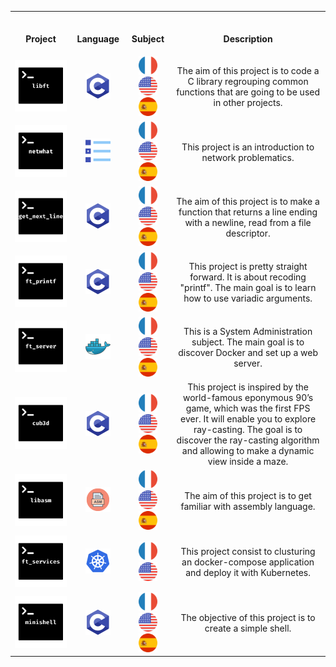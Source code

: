 <table>
<tr>
  
<th align="center">
<img width="420.5">
<p>Project</p>
</th>

<th align="center">
<img width="120.5">
<p>Language</p>
</th>
 
<th align="center">
<img width="120.5">
<p>Subject</p>
</th>
  
<th align="center">
<img width="220.5">
<p>Description</p>
</th>
 
</tr>
  
<tr>
<td align="center"><a href="https://github.com/romanbtt/42-Libft"> <img src="Images/projects/libft.png"><a/> </td>
<td align="center"><a href=#><img width=40px src="Images/languages/c.png"><a/></td>
<td align="center"><a href="https://cdn.intra.42.fr/pdf/pdf/17405/fr.subject.pdf"> <img width=30px src="Images/flags/fr.png"><a/> <a href="https://cdn.intra.42.fr/pdf/pdf/17404/en.subject.pdf"><img width=30px src="Images/flags/us.png"><a/><a href="https://cdn.intra.42.fr/pdf/pdf/17406/es.subject.pdf"><img width=30px src="Images/flags/es.png"><a/></td>
<td align="center">The aim of this project is to code a C library regrouping common functions that are going to be used in other projects.</td>
</tr>

<tr>
<td align="center"><a href=#><img src="Images/projects/netwhat.png"><a/></td>
<td align="center"><a href=#><img width=40px src="Images/languages/mcq.png"><a/></td>
<td align="center"><a href="https://cdn.intra.42.fr/pdf/pdf/19223/fr.subject.pdf"><img width=30px src="Images/flags/fr.png"><a/> <a href="https://cdn.intra.42.fr/pdf/pdf/19222/en.subject.pdf"><img width=30px src="Images/flags/us.png"><a/><a href="https://cdn.intra.42.fr/pdf/pdf/19224/es.subject.pdf"><img width=30px src="Images/flags/es.png"><a/></td>
<td align="center">This project is an introduction to network problematics.</td>
</tr>
  
<tr>
<td align="center"><a href=https://github.com/romanbtt/42-Get_Next_Line><img src="Images/projects/get_next_line.png"><a/></td>
<td align="center"><a href=#><img width=40px src="Images/languages/c.png"><a/></td>
<td align="center"><a href="https://cdn.intra.42.fr/pdf/pdf/18779/fr.subject.pdf"><img width=30px src="Images/flags/fr.png"><a/> <a href="https://raw.githubusercontent.com/romanbtt/42_cursus/main/PDFs/get_next_line/get_next_line-en.pdf"><img width=30px src="Images/flags/us.png"><a/><a href="https://cdn.intra.42.fr/pdf/pdf/18780/es.subject.pdf"><img width=30px src="Images/flags/es.png"><a/></td>
<td align="center">The aim of this project is to make a function that returns a line ending with a newline, read from a file descriptor.</td>
</tr>
 
<tr>
<td align="center"><a href=https://github.com/romanbtt/42-Ft_Printf><img src="Images/projects/ft_printf.png"><a/></td>
<td align="center"><a href=#><img width=40px src="Images/languages/c.png"><a/></td>
<td align="center"><a href="https://cdn.intra.42.fr/pdf/pdf/18801/fr.subject.pdf"><img width=30px src="Images/flags/fr.png"><a/> <a href="https://cdn.intra.42.fr/pdf/pdf/18800/en.subject.pdf"><img width=30px src="Images/flags/us.png"><a/><a href="https://cdn.intra.42.fr/pdf/pdf/18802/es.subject.pdf"><img width=30px src="Images/flags/es.png"><a/></td>
<td align="center">This project is pretty straight forward. It is about recoding "printf". The main goal is to learn how to use variadic arguments.</td>
</tr>
  
  <tr>
<td align="center"><a href=https://github.com/romanbtt/42-Ft_Server><img src="Images/projects/ft_server.png"><a/></td>
<td align="center"><a href=#><img width=40px src="Images/languages/docker.png"><a/></td>
<td align="center"><a href="https://cdn.intra.42.fr/pdf/pdf/18814/fr.subject.pdf"><img width=30px src="Images/flags/fr.png"><a/> <a href="https://cdn.intra.42.fr/pdf/pdf/18813/en.subject.pdf"><img width=30px src="Images/flags/us.png"><a/><a href="https://cdn.intra.42.fr/pdf/pdf/18815/es.subject.pdf"><img width=30px src="Images/flags/es.png"><a/></td>
<td align="center">This is a System Administration subject. The main goal is to discover Docker and set up a web server.</td>
</tr>
  
  <tr>
<td align="center"><a href=https://github.com/romanbtt/42-Cub3d><img src="Images/projects/cub3d.png"><a/></td>
<td align="center"><a href=#><img width=40px src="Images/languages/c.png"><a/></td>
<td align="center"><a href="https://raw.githubusercontent.com/romanbtt/42_cursus/main/PDFs/cub3d/cub3d-fr.pdf"><img width=30px src="Images/flags/fr.png"><a/> <a href="https://cdn.intra.42.fr/pdf/pdf/18800/en.subject.pdf"><img width=30px src="Images/flags/us.png"><a/><a href="https://raw.githubusercontent.com/romanbtt/42_cursus/main/PDFs/cub3d/cub3d-es.pdf"><img width=30px src="Images/flags/es.png"><a/></td>
<td align="center">This project is inspired by the world-famous eponymous 90’s game, which was the first FPS ever. It will enable you to explore ray-casting. The goal is to discover the ray-casting algorithm and allowing to make a dynamic view inside a maze.</td>
</tr>
  
<tr>
<td align="center"><a href=https://github.com/romanbtt/42-Libasm><img src="Images/projects/libasm.png"><a/></td>
<td align="center"><a href=#><img width=40px src="Images/languages/asm.png"><a/></td>
<td align="center"><a href="https://cdn.intra.42.fr/pdf/pdf/13297/fr.subject.pdf"><img width=30px src="Images/flags/fr.png"><a/> <a href="https://cdn.intra.42.fr/pdf/pdf/13296/en.subject.pdf"><img width=30px src="Images/flags/us.png"><a/><a href="https://cdn.intra.42.fr/pdf/pdf/13298/es.subject.pdf"><img width=30px src="Images/flags/es.png"><a/></td>
<td align="center">The aim of this project is to get familiar with assembly language. </td>
</tr>
  
  <tr>
<td align="center"><a href=https://github.com/romanbtt/42-Cub3d><img src="Images/projects/ft_services.png"><a/></td>
<td align="center"><a href=#><img width=40px src="Images/languages/Kubernetes.png"><a/></td>
<td align="center"><a href="https://raw.githubusercontent.com/romanbtt/42_cursus/main/PDFs/ft_services/ft_services-fr.pdf"><img width=30px src="Images/flags/fr.png"><a/> <a href="https://raw.githubusercontent.com/romanbtt/42_cursus/main/PDFs/ft_services/ft_services-en.pdf"><img width=30px src="Images/flags/us.png"><a/>
<td align="center">This project consist to clusturing an docker-compose application and deploy it with Kubernetes. </td>
</tr>
  
<tr>
<td align="center"><a href=https://github.com/romanbtt/42-Cub3d><img src="Images/projects/minishell.png"><a/></td>
<td align="center"><a href=#><img width=40px src="Images/languages/c.png"><a/></td>
<td align="center"><a href="https://raw.githubusercontent.com/romanbtt/42_cursus/main/PDFs/minishell/minishell-fr.pdf"><img width=30px src="Images/flags/fr.png"><a/> <a href="https://raw.githubusercontent.com/romanbtt/42_cursus/main/PDFs/minishell/minishell-en.pdf"><img width=30px src="Images/flags/us.png"><a/><a href="https://raw.githubusercontent.com/romanbtt/42_cursus/main/PDFs/minishell/minishell-es.pdf"><img width=30px src="Images/flags/es.png"><a/></td>
<td align="center">The objective of this project is to create a simple shell.</td>
</tr

</table>
